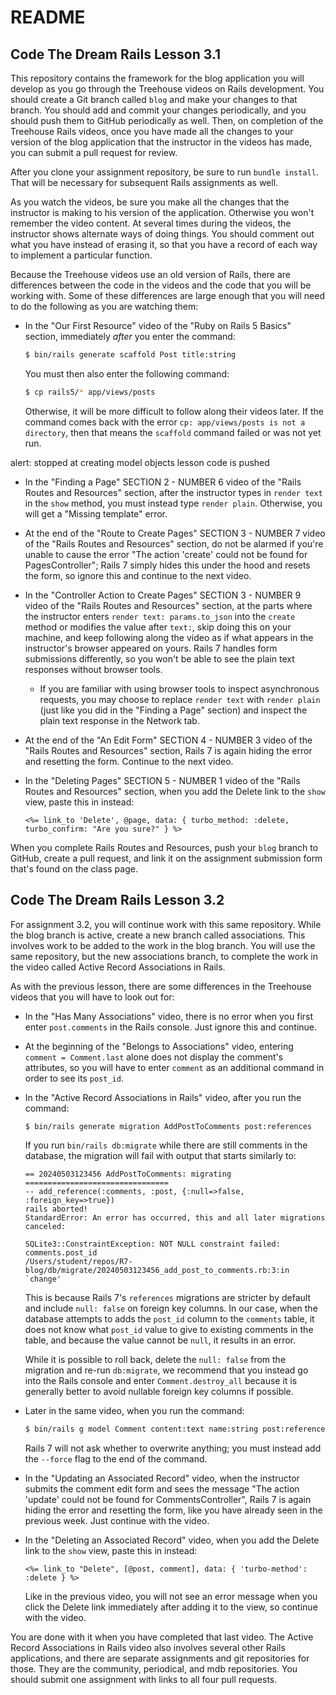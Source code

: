 # README

## Code The Dream Rails Lesson 3.1

This repository contains the framework for the blog application you will develop as you go through the Treehouse videos on Rails development. You should create a Git branch called `blog` and make your changes to that branch. You should add and commit your changes periodically, and you should push them to GitHub periodically as well. Then, on completion of the Treehouse Rails videos, once you have made all the changes to your version of the blog application that the instructor in the videos has made, you can submit a pull request for review.

After you clone your assignment repository, be sure to run `bundle install`. That will be necessary for subsequent Rails assignments as well.

As you watch the videos, be sure you make all the changes that the instructor is making to his version of the application. Otherwise you won't remember the video content. At several times during the videos, the instructor shows alternate ways of doing things. You should comment out what you have instead of erasing it, so that you have a record of each way to implement a particular function.

Because the Treehouse videos use an old version of Rails, there are differences between the code in the videos and the code that you will be working with. Some of these differences are large enough that you will need to do the following as you are watching them:

* In the "Our First Resource" video of the "Ruby on Rails 5 Basics" section, immediately _after_ you enter the command:

  ```bash
  $ bin/rails generate scaffold Post title:string
  ```

  You must then also enter the following command:

  ```bash
  $ cp rails5/* app/views/posts
  ```

  Otherwise, it will be more difficult to follow along their videos later. If the command comes back with the error `cp: app/views/posts is not a directory`, then that means the `scaffold` command failed or was not yet run.

alert: stopped at creating model objects lesson code is pushed

* In the "Finding a Page" SECTION 2 - NUMBER 6 video of the "Rails Routes and Resources" section, after the instructor types in `render text` in the `show` method, you must instead type `render plain`. Otherwise, you will get a "Missing template" error.
* At the end of the "Route to Create Pages" SECTION 3 - NUMBER 7 video of the "Rails Routes and Resources" section, do not be alarmed if you're unable to cause the error "The action 'create' could not be found for PagesController"; Rails 7 simply hides this under the hood and resets the form, so ignore this and continue to the next video.
* In the "Controller Action to Create Pages" SECTION 3 - NUMBER 9 video of the "Rails Routes and Resources" section, at the parts where the instructor enters `render text: params.to_json` into the `create` method or modifies the value after `text:`, skip doing this on your machine, and keep following along the video as if what appears in the instructor's browser appeared on yours. Rails 7 handles form submissions differently, so you won't be able to see the plain text responses without browser tools.
  * If you are familiar with using browser tools to inspect asynchronous requests, you may choose to replace `render text` with `render plain` (just like you did in the "Finding a Page" section) and inspect the plain text response in the Network tab.
* At the end of the "An Edit Form" SECTION 4 - NUMBER 3 video of the "Rails Routes and Resources" section, Rails 7 is again hiding the error and resetting the form. Continue to the next video.
* In the "Deleting Pages" SECTION 5 - NUMBER 1 video of the "Rails Routes and Resources" section, when you add the Delete link to the `show` view, paste this in instead:

  ```erb
  <%= link_to 'Delete', @page, data: { turbo_method: :delete, turbo_confirm: "Are you sure?" } %>
  ```

When you complete Rails Routes and Resources, push your `blog` branch to GitHub, create a pull request, and link it on the assignment submission form that's found on the class page.

## Code The Dream Rails Lesson 3.2

For assignment 3.2, you will continue work with this same repository. While the blog branch is active, create a new branch called associations.  This involves work to be added to the work in the blog branch.  You will use the same repository, but the new associations branch, to complete the work in the video called Active Record Associations in Rails.

As with the previous lesson, there are some differences in the Treehouse videos that you will have to look out for:

* In the "Has Many Associations" video, there is no error when you first enter `post.comments` in the Rails console. Just ignore this and continue.
* At the beginning of the "Belongs to Associations" video, entering `comment = Comment.last` alone does not display the comment's attributes, so you will have to enter `comment` as an additional command in order to see its `post_id`.
* In the "Active Record Associations in Rails" video, after you run the command:

  ```bash
  $ bin/rails generate migration AddPostToComments post:references
  ```

  If you run `bin/rails db:migrate` while there are still comments in the database, the migration will fail with output that starts similarly to:

  ```
  == 20240503123456 AddPostToComments: migrating ================================
  -- add_reference(:comments, :post, {:null=>false, :foreign_key=>true})
  rails aborted!
  StandardError: An error has occurred, this and all later migrations canceled:

  SQLite3::ConstraintException: NOT NULL constraint failed: comments.post_id
  /Users/student/repos/R7-blog/db/migrate/20240503123456_add_post_to_comments.rb:3:in `change'
  ```

  This is because Rails 7's `references` migrations are stricter by default and include `null: false` on foreign key columns. In our case, when the database attempts to adds the `post_id` column to the `comments` table, it does not know what `post_id` value to give to existing comments in the table, and because the value cannot be `null`, it results in an error.

  While it is possible to roll back, delete the `null: false` from the migration and re-run `db:migrate`, we recommend that you instead go into the Rails console and enter `Comment.destroy_all` because it is generally better to avoid nullable foreign key columns if possible.
* Later in the same video, when you run the command:

  ```bash
  $ bin/rails g model Comment content:text name:string post:references
  ```

  Rails 7 will not ask whether to overwrite anything; you must instead add the `--force` flag to the end of the command.
* In the "Updating an Associated Record" video, when the instructor submits the comment edit form and sees the message "The action 'update' could not be found for CommentsController", Rails 7 is again hiding the error and resetting the form, like you have already seen in the previous week. Just continue with the video.
* In the "Deleting an Associated Record" video, when you add the Delete link to the `show` view, paste this in instead:

  ```erb
  <%= link_to "Delete", [@post, comment], data: { 'turbo-method': :delete } %>
  ```

  Like in the previous video, you will not see an error message when you click the Delete link immediately after adding it to the view, so continue with the video.

You are done with it when you have completed that last video. The Active Record Associations in Rails video also involves several other Rails applications, and there are separate assignments and git repositories for those.  They are the community, periodical, and mdb repositories.  You should submit one assignment with links to all four pull requests.
